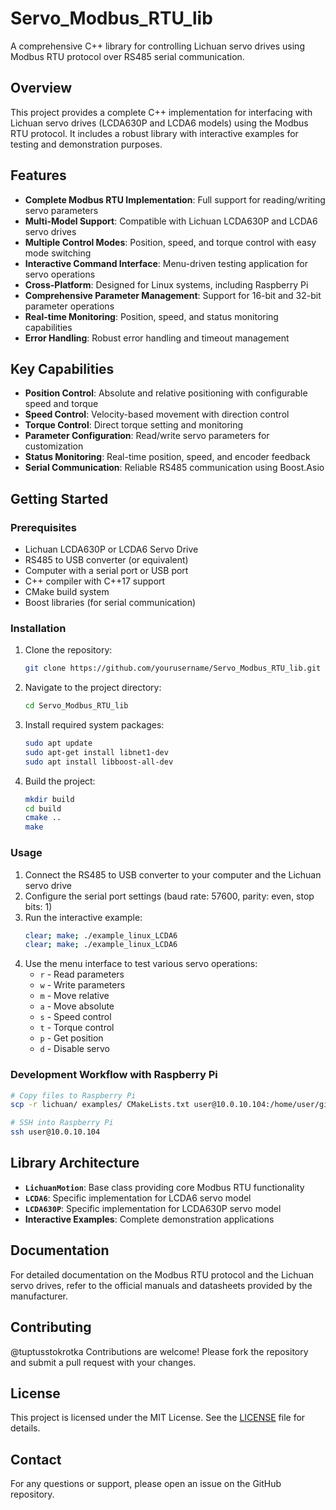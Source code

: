 # Servo_Modbus_RTU_lib

A comprehensive C++ library for controlling Lichuan servo drives using Modbus RTU protocol over RS485 serial communication.

## Overview

This project provides a complete C++ implementation for interfacing with Lichuan servo drives (LCDA630P and LCDA6 models) using the Modbus RTU protocol. It includes a robust library with interactive examples for testing and demonstration purposes.

## Features

- **Complete Modbus RTU Implementation**: Full support for reading/writing servo parameters
- **Multi-Model Support**: Compatible with Lichuan LCDA630P and LCDA6 servo drives
- **Multiple Control Modes**: Position, speed, and torque control with easy mode switching
- **Interactive Command Interface**: Menu-driven testing application for servo operations
- **Cross-Platform**: Designed for Linux systems, including Raspberry Pi
- **Comprehensive Parameter Management**: Support for 16-bit and 32-bit parameter operations
- **Real-time Monitoring**: Position, speed, and status monitoring capabilities
- **Error Handling**: Robust error handling and timeout management

## Key Capabilities

- **Position Control**: Absolute and relative positioning with configurable speed and torque
- **Speed Control**: Velocity-based movement with direction control
- **Torque Control**: Direct torque setting and monitoring
- **Parameter Configuration**: Read/write servo parameters for customization
- **Status Monitoring**: Real-time position, speed, and encoder feedback
- **Serial Communication**: Reliable RS485 communication using Boost.Asio

## Getting Started

### Prerequisites

- Lichuan LCDA630P or LCDA6 Servo Drive
- RS485 to USB converter (or equivalent)
- Computer with a serial port or USB port
- C++ compiler with C++17 support
- CMake build system
- Boost libraries (for serial communication)

### Installation

1. Clone the repository:
    ```sh
    git clone https://github.com/yourusername/Servo_Modbus_RTU_lib.git
    ```
2. Navigate to the project directory:
    ```sh
    cd Servo_Modbus_RTU_lib
    ```
3. Install required system packages:
    ```sh
    sudo apt update
    sudo apt-get install libnet1-dev
    sudo apt install libboost-all-dev
    ```
4. Build the project:
    ```sh
    mkdir build
    cd build
    cmake ..
    make
    ```

### Usage

1. Connect the RS485 to USB converter to your computer and the Lichuan servo drive
2. Configure the serial port settings (baud rate: 57600, parity: even, stop bits: 1)
3. Run the interactive example:
    ```sh
    clear; make; ./example_linux_LCDA6
    clear; make; ./example_linux_LCDA6
    ```
4. Use the menu interface to test various servo operations:
    - `r` - Read parameters
    - `w` - Write parameters
    - `m` - Move relative
    - `a` - Move absolute
    - `s` - Speed control
    - `t` - Torque control
    - `p` - Get position
    - `d` - Disable servo

### Development Workflow with Raspberry Pi

```sh
# Copy files to Raspberry Pi
scp -r lichuan/ examples/ CMakeLists.txt user@10.0.10.104:/home/user/git_workspace/Servo_Modbus_RTU_lib/

# SSH into Raspberry Pi
ssh user@10.0.10.104
```

## Library Architecture

- **`LichuanMotion`**: Base class providing core Modbus RTU functionality
- **`LCDA6`**: Specific implementation for LCDA6 servo model
- **`LCDA630P`**: Specific implementation for LCDA630P servo model
- **Interactive Examples**: Complete demonstration applications

## Documentation

For detailed documentation on the Modbus RTU protocol and the Lichuan servo drives, refer to the official manuals and datasheets provided by the manufacturer.

## Contributing
@tuptusstokrotka
Contributions are welcome! Please fork the repository and submit a pull request with your changes.

## License

This project is licensed under the MIT License. See the [LICENSE](LICENSE) file for details.

## Contact

For any questions or support, please open an issue on the GitHub repository.
